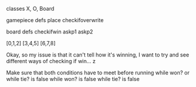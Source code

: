 classes X, O, Board

gamepiece defs
place
checkifoverwrite

board defs
checkifwin
askp1
askp2 

[0,1,2]
[3,4,5]
[6,7,8]

Okay, so my issue is that it can't tell how it's winning, I want to try and see different ways of checking if win...
z

Make sure that both conditions have to meet before running
while won? or while tie? is false
while won? is false
while tie? is false
